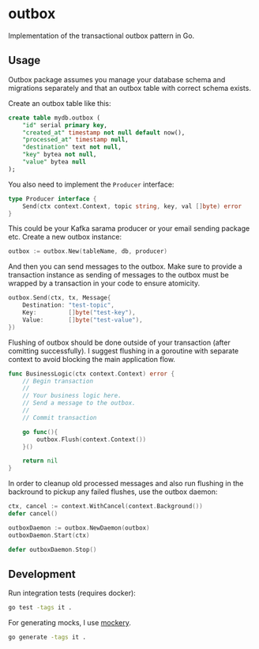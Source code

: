 # outbox

Implementation of the transactional outbox pattern in Go.

## Usage

Outbox package assumes you manage your database schema and migrations separately and that an outbox table with correct schema exists.

Create an outbox table like this:

```sql
create table mydb.outbox (
	"id" serial primary key,
	"created_at" timestamp not null default now(),
	"processed_at" timestamp null,
	"destination" text not null,
	"key" bytea not null,
	"value" bytea null
);
```

You also need to implement the `Producer` interface:

```go
type Producer interface {
	Send(ctx context.Context, topic string, key, val []byte) error
}
```

This could be your Kafka sarama producer or your email sending package etc. Create a new outbox instance:

```go
outbox := outbox.New(tableName, db, producer)
```

And then you can send messages to the outbox. Make sure to provide a transaction instance as sending of messages to the outbox must be wrapped by a transaction in your code to ensure atomicity.

```go
outbox.Send(ctx, tx, Message{
	Destination: "test-topic",
	Key:         []byte("test-key"),
	Value:       []byte("test-value"),
})
```

Flushing of outbox should be done outside of your transaction (after comitting successfully). I suggest flushing in a goroutine with separate context to avoid blocking the main application flow.

```go
func BusinessLogic(ctx context.Context) error {
    // Begin transaction
    //
    // Your business logic here.
    // Send a message to the outbox.
    //
    // Commit transaction

    go func(){
        outbox.Flush(context.Context())
    }()

    return nil
}
```

In order to cleanup old processed messages and also run flushing in the backround to pickup any failed flushes, use the outbox daemon:

```go
ctx, cancel := context.WithCancel(context.Background())
defer cancel()

outboxDaemon := outbox.NewDaemon(outbox)
outboxDaemon.Start(ctx)

defer outboxDaemon.Stop()
```

## Development

Run integration tests (requires docker):

```sh
go test -tags it .
```

For generating mocks, I use [mockery](https://github.com/vektra/mockery).

```sh
go generate -tags it .
```